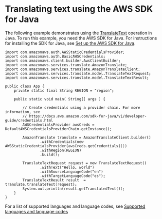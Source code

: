 # Translating text using the AWS SDK for Java<a name="examples-java"></a>

The following example demonstrates using the [TranslateText](https://docs.aws.amazon.com/translate/latest/APIReference/API_TranslateText.html) operation in Java\. To run this example, you need the AWS SDK for Java\. For instructions for installing the SDK for Java, see [ Set up the AWS SDK for Java](https://docs.aws.amazon.com/sdk-for-java/v1/developer-guide/setup-install.html)\. 

```
import com.amazonaws.auth.AWSStaticCredentialsProvider;
import com.amazonaws.auth.BasicAWSCredentials;
import com.amazonaws.client.builder.AwsClientBuilder;
import com.amazonaws.services.translate.AmazonTranslate;
import com.amazonaws.services.translate.AmazonTranslateClient;
import com.amazonaws.services.translate.model.TranslateTextRequest;
import com.amazonaws.services.translate.model.TranslateTextResult;
 
public class App {
    private static final String REGION = "region";
 
    public static void main( String[] args ) {
 
        // Create credentials using a provider chain. For more information, see
        // https://docs.aws.amazon.com/sdk-for-java/v1/developer-guide/credentials.html
        AWSCredentialsProvider awsCreds = DefaultAWSCredentialsProviderChain.getInstance();
        
        AmazonTranslate translate = AmazonTranslateClient.builder()
                .withCredentials(new AWSStaticCredentialsProvider(awsCreds.getCredentials()))
                .withRegion(REGION)
                .build();
 
        TranslateTextRequest request = new TranslateTextRequest()
                .withText("Hello, world")
                .withSourceLanguageCode("en")
                .withTargetLanguageCode("es");
        TranslateTextResult result  = translate.translateText(request);
        System.out.println(result.getTranslatedText());
    }
}
```

For a list of supported languages and language codes, see [Supported languages and language codes](what-is-languages.md)